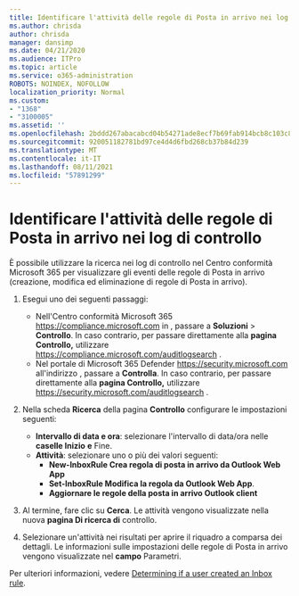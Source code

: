 ```yaml
---
title: Identificare l'attività delle regole di Posta in arrivo nei log di controllo
ms.author: chrisda
author: chrisda
manager: dansimp
ms.date: 04/21/2020
ms.audience: ITPro
ms.topic: article
ms.service: o365-administration
ROBOTS: NOINDEX, NOFOLLOW
localization_priority: Normal
ms.custom:
- "1368"
- "3100005"
ms.assetid: ''
ms.openlocfilehash: 2bddd267abacabcd04b54271ade8ecf7b69fab914bcb8c103c806c31a388d2f5
ms.sourcegitcommit: 920051182781bd97ce4d4d6fbd268cb37b84d239
ms.translationtype: MT
ms.contentlocale: it-IT
ms.lasthandoff: 08/11/2021
ms.locfileid: "57891299"
---
```

# <a name="identify-inbox-rule-activity-in-audit-logs"></a>Identificare l'attività delle regole di Posta in arrivo nei log di controllo

È possibile utilizzare la ricerca nei log di controllo nel Centro conformità Microsoft 365 per visualizzare gli eventi delle regole di Posta in arrivo (creazione, modifica ed eliminazione di regole di Posta in arrivo).

1. Esegui uno dei seguenti passaggi:
   - Nell'Centro conformità Microsoft 365 <https://compliance.microsoft.com> in , passare a **Soluzioni** \> **Controllo**. In caso contrario, per passare direttamente alla **pagina Controllo,** utilizzare <https://compliance.microsoft.com/auditlogsearch> .
   - Nel portale di Microsoft 365 Defender <https://security.microsoft.com> all'indirizzo , passare a **Controlla**. In caso contrario, per passare direttamente alla **pagina Controllo,** utilizzare <https://security.microsoft.com/auditlogsearch> .

2. Nella scheda **Ricerca** della pagina **Controllo** configurare le impostazioni seguenti:
   - **Intervallo di data e ora**: selezionare l'intervallo di data/ora nelle **caselle Inizio** **e** Fine.
   - **Attività**: selezionare uno o più dei valori seguenti:
     - **New-InboxRule Crea regola di posta in arrivo da Outlook Web App**
     - **Set-InboxRule Modifica la regola da Outlook Web App**.
     - **Aggiornare le regole della posta in arrivo Outlook client**

3. Al termine, fare clic su **Cerca**. Le attività vengono visualizzate nella nuova **pagina Di ricerca di** controllo.

4. Selezionare un'attività nei risultati per aprire il riquadro a comparsa dei dettagli. Le informazioni sulle impostazioni delle regole di Posta in arrivo vengono visualizzate nel **campo** Parametri.

Per ulteriori informazioni, vedere [Determining if a user created an Inbox rule](https://docs.microsoft.com/microsoft-365/compliance/auditing-troubleshooting-scenarios#determine-if-a-user-created-an-inbox-rule).
